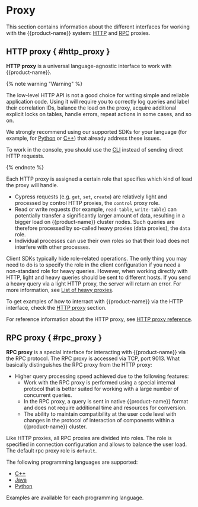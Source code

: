 # Proxy

This section contains information about the different interfaces for working with the {{product-name}} system: [HTTP](#http_proxy) and [RPC](#rpc_proxy) proxies.

## HTTP proxy { #http_proxy }

**HTTP proxy** is a universal language-agnostic interface to work with {{product-name}}.


{% note warning "Warning" %}

The low-level HTTP API is not a good choice for writing simple and reliable application code. Using it will require you to correctly log queries and label their correlation IDs, balance the load on the proxy, acquire additional explicit locks on tables, handle errors, repeat actions in some cases, and so on.

We strongly recommend using our supported SDKs for your language (for example, for [Python](../../../api/python/start.md) or [С++](../../../api/cpp/description.md)) that already address these issues.

To work in the console, you should use the [CLI](../../../api/cli/cli.md) instead of sending direct HTTP requests.

{% endnote %}

Each HTTP proxy is assigned a certain role that specifies which kind of load the proxy will handle.
- Cypress requests (e.g. `get`, `set`, `create`) are relatively light and processed by control HTTP proxies, the `control` proxy role.
- Read or write requests (for example, `read-table`, `write-table`) can potentially transfer a significantly larger amount of data, resulting in a bigger load on {{product-name}} cluster nodes. Such queries are therefore processed by so-called heavy proxies (data proxies), the `data` role.
- Individual processes can use their own roles so that their load does not interfere with other processes.

Client SDKs typically hide role-related operations. The only thing you may need to do is to specify the role in the client configuration if you need a non-standard role for heavy queries. However, when working directly with HTTP, light and heavy queries should be sent to different hosts. If you send a heavy query via a light HTTP proxy, the server will return an error. For more information, see [List of heavy proxies](http-reference.md#hosts).


To get examples of how to interract with {{product-name}} via the HTTP interface, check the [HTTP proxy](../../../user-guide/proxy/http.md) section.

For reference information about the HTTP proxy, see [HTTP proxy reference](../../../user-guide/proxy/http-reference.md).

## RPC proxy { #rpc_proxy }

**RPC proxy** is a special interface for interacting with {{product-name}} via the RPC protocol. The RPC proxy is accessed via TCP, port 9013. What basically distinguishes the RPC proxy from the HTTP proxy:

- Higher query processing speed achieved due to the following features:
  - Work with the RPC proxy is performed using a special internal protocol that is better suited for working with a large number of concurrent queries.
  - In the RPC proxy, a query is sent in native {{product-name}} format and does not require additional time and resources for conversion.
  - The ability to maintain compatibility at the user code level with changes in the protocol of interaction of components within a {{product-name}} cluster.

Like HTTP proxies, all RPC proxies are divided into roles. The role is specified in connection configuration and allows to balance the user load. The default rpc proxy role is `default`.


The following programming languages are supported:

- [C++](../../../user-guide/proxy/rpc.md#c_plus_plus)
- [Java](../../../user-guide/proxy/rpc.md#java)
- [Python](../../../user-guide/proxy/rpc.md#python)

Examples are available for each programming language.
